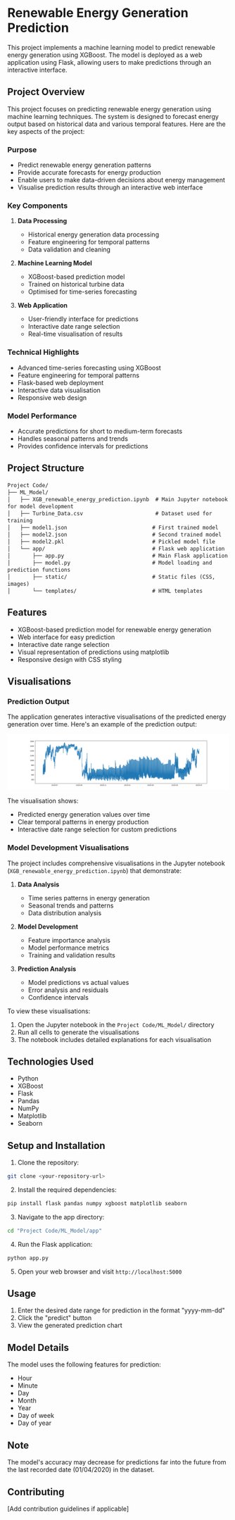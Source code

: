 # Renewable Energy Generation Prediction

This project implements a machine learning model to predict renewable energy generation using XGBoost. The model is deployed as a web application using Flask, allowing users to make predictions through an interactive interface.

## Project Overview

This project focuses on predicting renewable energy generation using machine learning techniques. The system is designed to forecast energy output based on historical data and various temporal features. Here are the key aspects of the project:

### Purpose

- Predict renewable energy generation patterns
- Provide accurate forecasts for energy production
- Enable users to make data-driven decisions about energy management
- Visualise prediction results through an interactive web interface

### Key Components

1. **Data Processing**

   - Historical energy generation data processing
   - Feature engineering for temporal patterns
   - Data validation and cleaning

2. **Machine Learning Model**

   - XGBoost-based prediction model
   - Trained on historical turbine data
   - Optimised for time-series forecasting

3. **Web Application**
   - User-friendly interface for predictions
   - Interactive date range selection
   - Real-time visualisation of results

### Technical Highlights

- Advanced time-series forecasting using XGBoost
- Feature engineering for temporal patterns
- Flask-based web deployment
- Interactive data visualisation
- Responsive web design

### Model Performance

- Accurate predictions for short to medium-term forecasts
- Handles seasonal patterns and trends
- Provides confidence intervals for predictions

## Project Structure

```
Project Code/
├── ML_Model/
│   ├── XGB_renewable_energy_prediction.ipynb  # Main Jupyter notebook for model development
│   ├── Turbine_Data.csv                       # Dataset used for training
│   ├── model1.json                           # First trained model
│   ├── model2.json                           # Second trained model
│   ├── model2.pkl                            # Pickled model file
│   └── app/                                  # Flask web application
│       ├── app.py                            # Main Flask application
│       ├── model.py                          # Model loading and prediction functions
│       ├── static/                           # Static files (CSS, images)
│       └── templates/                        # HTML templates
```

## Features

- XGBoost-based prediction model for renewable energy generation
- Web interface for easy prediction
- Interactive date range selection
- Visual representation of predictions using matplotlib
- Responsive design with CSS styling

## Visualisations

### Prediction Output

The application generates interactive visualisations of the predicted energy generation over time. Here's an example of the prediction output:

![Energy Generation Prediction](Project%20Code/ML_Model/app/static/output.png)

The visualisation shows:

- Predicted energy generation values over time
- Clear temporal patterns in energy production
- Interactive date range selection for custom predictions

### Model Development Visualisations

The project includes comprehensive visualisations in the Jupyter notebook (`XGB_renewable_energy_prediction.ipynb`) that demonstrate:

1. **Data Analysis**

   - Time series patterns in energy generation
   - Seasonal trends and patterns
   - Data distribution analysis

2. **Model Development**

   - Feature importance analysis
   - Model performance metrics
   - Training and validation results

3. **Prediction Analysis**
   - Model predictions vs actual values
   - Error analysis and residuals
   - Confidence intervals

To view these visualisations:

1. Open the Jupyter notebook in the `Project Code/ML_Model/` directory
2. Run all cells to generate the visualisations
3. The notebook includes detailed explanations for each visualisation

## Technologies Used

- Python
- XGBoost
- Flask
- Pandas
- NumPy
- Matplotlib
- Seaborn

## Setup and Installation

1. Clone the repository:

```bash
git clone <your-repository-url>
```

2. Install the required dependencies:

```bash
pip install flask pandas numpy xgboost matplotlib seaborn
```

3. Navigate to the app directory:

```bash
cd "Project Code/ML_Model/app"
```

4. Run the Flask application:

```bash
python app.py
```

5. Open your web browser and visit `http://localhost:5000`

## Usage

1. Enter the desired date range for prediction in the format "yyyy-mm-dd"
2. Click the "predict" button
3. View the generated prediction chart

## Model Details

The model uses the following features for prediction:

- Hour
- Minute
- Day
- Month
- Year
- Day of week
- Day of year

## Note

The model's accuracy may decrease for predictions far into the future from the last recorded date (01/04/2020) in the dataset.

## Contributing

[Add contribution guidelines if applicable]
